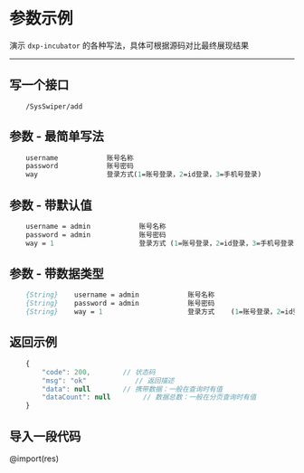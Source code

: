 # 参数示例

演示 `dxp-incubator` 的各种写法，具体可根据源码对比最终展现结果 

---

## 写一个接口
``` api
	/SysSwiper/add
```
## 参数 - 最简单写法
``` p
	username			账号名称 
	password			账号密码 
	way					登录方式(1=账号登录，2=id登录，3=手机号登录)
```

## 参数 - 带默认值 
``` p
	username = admin			账号名称 
	password = admin			账号密码 
	way = 1						登录方式 (1=账号登录，2=id登录，3=手机号登录)
```

## 参数 - 带数据类型 
``` p
	{String}	username = admin			账号名称 
	{String}	password = admin			账号密码 
	{String}	way = 1						登录方式	(1=账号登录，2=id登录，3=手机号登录)
```

## 返回示例
``` js
	{
		"code": 200,        // 状态码
		"msg": "ok"            // 返回描述
		"data": null        // 携带数据：一般在查询时有值
		"dataCount": null        // 数据总数：一般在分页查询时有值
	}
```

## 导入一段代码
@import(res)